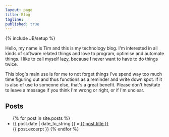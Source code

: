 ```yaml
---
layout: page
title: Blog
tagline: 
published: true
---
```


{% include JB/setup %}

Hello, my name is Tim and this is my technology blog. I'm interested in all kinds of software related things and love to program, optimise and automate things. I like to call myself lazy, because I never want to have to do things twice.

This blog's main use is for me to not forget things I've spend way too much time figuring out and thus functions as a reminder and write down spot. If it is also of use to someone else, that's a great benefit.
Please don't hesitate to leave a message if you think I'm wrong or right, or if I'm unclear.

## Posts

<ul class="posts">
  {% for post in site.posts %}
    <li><span>{{ post.date | date_to_string }}</span> &raquo; <a href="{{ BASE_PATH }}{{ post.url }}">{{ post.title }}</a></li>
    {{ post.excerpt }}
  {% endfor %}
</ul>
